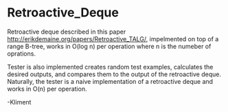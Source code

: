 # Retroactive_Deque
Retroactive deque described in this paper http://erikdemaine.org/papers/Retroactive_TALG/, impelmented on top of a range B-tree, works in O(log n) per operation where n is the numeber of oprations. 

Tester is also implemented creates random test examples, calculates the desired outputs, and compares them to the output of the retroactive deque. Naturally, the tester is a naive implementation of a retroactive deque and works in O(n) per operation. 

-Kliment
